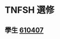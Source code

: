 <br />

# TNFSH 選修


學生 [610407](http://120.114.62.89/team/123)
------------------------------------------------------------------------

